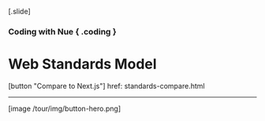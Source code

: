 
[.slide]
  ### Coding with Nue { .coding }
  # Web Standards Model

  [button "Compare to Next.js"]
    href: standards-compare.html

  ---

  [image /tour/img/button-hero.png]
